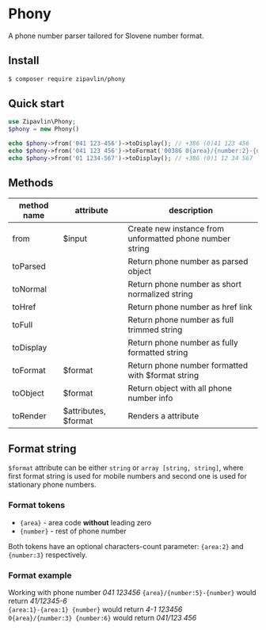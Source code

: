 # Phony
A phone number parser tailored for Slovene number format.

## Install
```bash
$ composer require zipavlin/phony
```

## Quick start
```php
use Zipavlin\Phony;
$phony = new Phony()

echo $phony->from('041 123-456')->toDisplay(); // +386 (0)41 123 456
echo $phony->from('041 123 456')->toFormat('00386 0{area}/{number:2}-{number:2}-{number}'); // 00386 041/12-34-56
echo $phony->from('01 1234-567')->toDisplay(); // +386 (0)1 12 34 567
```

## Methods
| method name | attribute            | description                                              |
|-------------|----------------------|----------------------------------------------------------|
| from        | $input               | Create new instance from unformatted phone number string |
| toParsed    |                      | Return phone number as parsed object                     |
| toNormal    |                      | Return phone number as short normalized string           |
| toHref      |                      | Return phone number as href link                         |
| toFull      |                      | Return phone number as full trimmed string               |
| toDisplay   |                      | Return phone number as fully formatted string            |
| toFormat    | $format              | Return phone number formatted with $format string        |
| toObject    | $format              | Return object with all phone number info                 |
| toRender    | $attributes, $format | Renders a attribute                                      |

## Format string
`$format` attribute can be either `string` or `array [string, string]`, where first format string is used for mobile numbers and second one is used for stationary phone numbers.

### Format tokens
- `{area}` - area code __without__ leading zero
- `{number}` - rest of phone number

Both tokens have an optional characters-count parameter: `{area:2}` and `{number:3}` respectively.

### Format example
 Working with phone number _041 123456_
`{area}/{number:5}-{number}` would return _41/12345-6_  
`{area:1}-{area:1} {number}` would return _4-1 123456_  
`0{area}/{number:3} {number:6}` would return _041/123 456_
